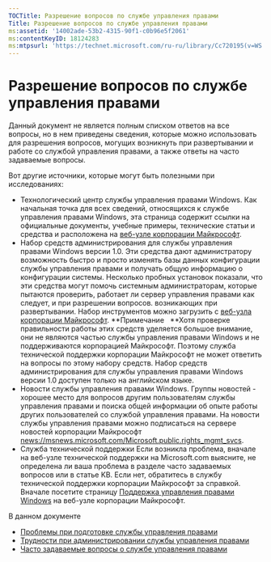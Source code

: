```yaml
---
TOCTitle: Разрешение вопросов по службе управления правами
Title: Разрешение вопросов по службе управления правами
ms:assetid: '14002ade-53b2-4315-90f1-c0b96e5f2061'
ms:contentKeyID: 18124283
ms:mtpsurl: 'https://technet.microsoft.com/ru-ru/library/Cc720195(v=WS.10)'
---
```


Разрешение вопросов по службе управления правами
================================================

Данный документ не является полным списком ответов на все вопросы, но в нем приведены сведения, которые можно использовать для разрешения вопросов, могущих возникнуть при развертывании и работе со службой управления правами, а также ответы на часто задаваемые вопросы.

Вот другие источники, которые могут быть полезными при исследованиях:

-   Технологический центр службы управления правами Windows. Как начальная точка для всех сведений, относящихся к службе управления правами Windows, эта страница содержит ссылки на официальные документы, учебные примеры, технические статьи и средства и расположена на [веб-узле корпорации Майкрософт](http://go.microsoft.com/fwlink/?linkid=26724).
-   Набор средств администрирования для службы управления правами Windows версии 1.0. Эти средства дают администратору возможность быстро и просто изменять базы данных конфигурации службы управления правами и получать общую информацию о конфигурации системы. Несколько пробных установок показали, что эти средства могут помочь системным администраторам, которые пытаются проверить, работает ли сервер управления правами как следует, и при разрешении вопросов. возникающих при развертывании. Набор инструментов можно загрузить с [веб-узла корпорации Майкрософт](http://go.microsoft.com/fwlink/?linkid=33841).
    **Примечание   **Хотя проверке правильности работы этих средств уделяется большое внимание, они не являются частью службы управления правами Windows и не поддерживаются корпорацией Майкрософт. Поэтому служба технической поддержки корпорации Майкрософт не может ответить на вопросы по этому набору средств. Набор средств администрирования для службы управления правами Windows версии 1.0 доступен только на английском языке.
-   Новости службы управления правами Windows. Группы новостей - хорошее место для вопросов другим пользователям службы управления правами и поиска общей информации об опыте работы других пользователей со службой управления правами. На новости службы управления правами можно подписаться на сервере новостей корпорации Майкрософт [news://msnews.microsoft.com/Microsoft.public.rights\_mgmt\_svcs]().
-   Служба технической поддержки Если возникла проблема, вначале на веб-узле технической поддержки на Microsoft.com выясните, не определена ли ваша проблема в разделе часто задаваемых вопросов или в статье KB. Если нет, обратитесь в службу технической поддержки корпорации Майкрософт за справкой. Вначале посетите страницу [Поддержка управления правами Windows](http://go.microsoft.com/fwlink/?linkid=33883) на веб-узле корпорации Майкрософт.

В данном документе

-   [Проблемы при подготовке службы управления правами](https://technet.microsoft.com/b0e6ef48-ab38-4426-be5b-811cf64c45c0)
-   [Трудности при администрировании службы управления правами](https://technet.microsoft.com/97013c08-d3fa-4ea0-8914-995b6c97f900)
-   [Часто задаваемые вопросы о службе управления правами](https://technet.microsoft.com/0f14390c-8de5-4829-95af-87f48d13869c)
